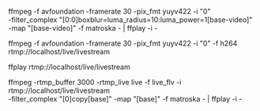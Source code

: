 ffmpeg -f avfoundation -framerate 30 -pix_fmt yuyv422 -i "0" \
-filter_complex "[0:0]boxblur=luma_radius=10:luma_power=1[base-video]" -map "[base-video]" -f matroska - | ffplay -i -


ffmpeg -f avfoundation -framerate 30 -pix_fmt yuyv422 -i "0" -f h264 rtmp://localhost/live/livestream


ffplay rtmp://localhost/live/livestream

ffmpeg -rtmp_buffer 3000  -rtmp_live  live -f live_flv -i rtmp://localhost/live/livestream \
-filter_complex "[0]copy[base]" -map "[base]" -f matroska - | ffplay -i -
